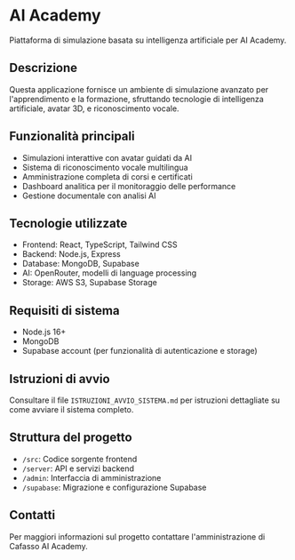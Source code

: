 #  AI Academy

Piattaforma di simulazione basata su intelligenza artificiale per  AI Academy.

## Descrizione

Questa applicazione fornisce un ambiente di simulazione avanzato per l'apprendimento e la formazione, sfruttando tecnologie di intelligenza artificiale, avatar 3D, e riconoscimento vocale.

## Funzionalità principali

- Simulazioni interattive con avatar guidati da AI
- Sistema di riconoscimento vocale multilingua
- Amministrazione completa di corsi e certificati
- Dashboard analitica per il monitoraggio delle performance
- Gestione documentale con analisi AI

## Tecnologie utilizzate

- Frontend: React, TypeScript, Tailwind CSS
- Backend: Node.js, Express
- Database: MongoDB, Supabase
- AI: OpenRouter, modelli di language processing
- Storage: AWS S3, Supabase Storage

## Requisiti di sistema

- Node.js 16+
- MongoDB
- Supabase account (per funzionalità di autenticazione e storage)

## Istruzioni di avvio

Consultare il file `ISTRUZIONI_AVVIO_SISTEMA.md` per istruzioni dettagliate su come avviare il sistema completo.

## Struttura del progetto

- `/src`: Codice sorgente frontend
- `/server`: API e servizi backend
- `/admin`: Interfaccia di amministrazione
- `/supabase`: Migrazione e configurazione Supabase

## Contatti

Per maggiori informazioni sul progetto contattare l'amministrazione di Cafasso AI Academy.
